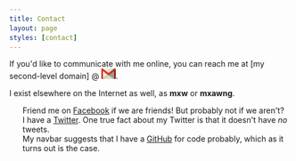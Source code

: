 ```yaml
---
title: Contact
layout: page
styles: [contact]
---
```


If you'd like to communicate with me online, you can reach me at \[my
second-level domain\] @ <img id="gmail-icon" src="/img/icons/gmail.png"/>.

I exist elsewhere on the Internet as well, as __mxw__ or __mxawng__.

<ul style="list-style-type: none">
<li class="li-icon facebook">
  Friend me on <a href="https://www.facebook.com/mxw">Facebook</a> if we are
  friends!  But probably not if we aren't?
</li>
<li class="li-icon twitter">
  I have a <a href="https://twitter.com/mxawng">Twitter</a>.  One true fact
  about my Twitter is that it doesn't have <i>no</i> tweets.
</li>
<li class="li-icon github">
  My navbar suggests that I have a <a href="https://github.com/mxw">GitHub</a>
  for code probably, which as it turns out is the case.
</li>
</ul>
